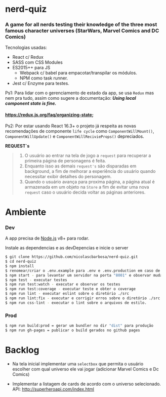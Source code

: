 # nerd-quiz

### A game for all nerds testing their knowledge of the three most famous character universes (StarWars, Marvel Comics and DC Comics)

Tecnologias usadas:

* React c/ Redux
* SASS com CSS Modules
* ES2015++ para JS
  * Webpack c/ babel para empacotar/transpilar os módulos.
  * NPM como task runner.
* Jest c/ Enzyme para testes.

Ps1: Para lidar com o gerenciamento de estado da app, se usa `Redux` mas nem pra tudo, assim como sugere a documentação: ***Using local component state is fine.*** 
#### https://redux.js.org/faq/organizing-state;

Ps2: Por estar usando React 16.3+ o projeto já respeita as novas recomendações de componente `life cycle` como `ComponentWillMount()`, `ComponentWillUpdate()` e `ComponentWillRecivieProps()` depreciados.

**REQUEST`s**
> 1. O usuário ao entrar na tela de jogo a ``request`` para recuperar a primeira página de personagens é feita. 
> 2. Enquanto isso as demais `request's` são disparadas em background, a fim de melhorar a experiência do usuário quando necessitar exibir detalhes do personagem.
> 3. Quando o usuário avança para proxima página, a página atual é armazenada em um objeto na `Store` a fim de evitar uma nova `request` caso o usuário decida voltar as páginas anteriores.

# Ambiente

### Dev

A app precisa de [Node.js](https://nodejs.org/) v8+ para rodar.

Instale as dependencias e as devDepencias e inicie o server

```sh
$ git clone https://github.com/nicolascbarbosa/nerd-quiz.git
$ cd nerd-quiz
$ npm install
$ renomear/criar o .env.example para .env e .env.production em caso de produção
$ npm start - para levantar um servidor na porta "8001" e observar mudanças
$ npm test - executar testes
$ npm run test:watch - executar e observar os testes
$ npm run test:coverage - executar teste e obter o coverage
$ npm run lint - executar eslint sobre o diretório ./src
$ npm run lint:fix - executar e corrigir erros sobre o diretório ./src
$ npm run css-lint - executar o lint sobre o arquivos de estilo.
```

### Prod

```sh
$ npm run build:prod = gerar um bundler no dir "dist" para produção
$ npm run gh-pages = publicar o build gerados no github pages
```

# Backlog

* Na tela inicial implementar uma `selectbox` que permita o usuário escolher com qual universo ele vai jogar (adicionar Marvel Comics e Dc Comics)

* Implementar a listagem de cards de acordo com o universo selecionado. API: http://superheroapi.com/index.html
